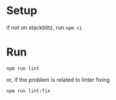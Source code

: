 # Setup
if not on stackblitz, run `npm ci`

# Run

```
npm run lint
```

or, if the problem is related to linter fixing

```
npm run lint:fix
```
